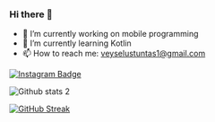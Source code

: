 ### Hi there 👋

- 🔭 I’m currently working on mobile programming
- 🌱 I’m currently learning Kotlin
- 📫 How to reach me: veyselustuntas1@gmail.com

[![Instagram Badge](https://img.shields.io/badge/-Instagram-C13584?style=flat-quare&labelColor=C13584&logo=instagram&logoColor=white&link=link)](https://instagram.com/vustuntas) 

![Github stats 2](https://github-readme-stats.vercel.app/api?username=VeyselUstuntas&show_icons=true&theme=tokyonight)

[![GitHub Streak](http://github-readme-streak-stats.herokuapp.com?user=VeyselUstuntas&theme=dark&hide_border=true&date_format=M%20j%5B%2C%20Y%5D)](https://git.io/streak-stats)

